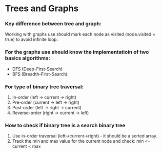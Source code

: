 # Trees and Graphs

### Key difference between tree and graph:
Working with graphs use should mark each node as visited (node.visited = true) to avoid infinite loop.

### For the graphs use should know the implementatioin of two basics algorithms:
- DFS (Deep-First-Search)
- BFS (Breadth-First-Search)

### For type of binary tree traversal:
1. In-order (left -> current -> right)
2. Pre-order (current -> left -> right)
3. Post-order (left -> right -> current)
4. Reverse-order (right -> current -> left)

### How to check if binary tree is a search binary tree
1. Use in-order traversal (left->current->right) - it should be a sorted array.
2. Track the min and max value for the current node and check: min <= current < max